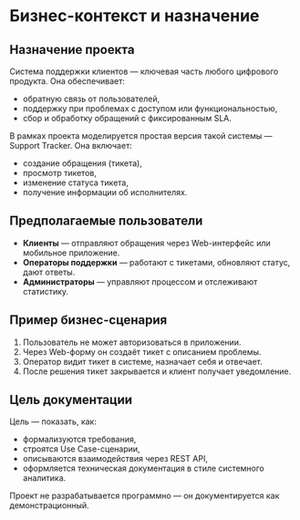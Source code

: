 # Бизнес-контекст и назначение

## Назначение проекта

Система поддержки клиентов — ключевая часть любого цифрового продукта. Она обеспечивает:
- обратную связь от пользователей,
- поддержку при проблемах с доступом или функциональностью,
- сбор и обработку обращений с фиксированным SLA.

В рамках проекта моделируется простая версия такой системы — Support Tracker. Она включает:
- создание обращения (тикета),
- просмотр тикетов,
- изменение статуса тикета,
- получение информации об исполнителях.

## Предполагаемые пользователи

- **Клиенты** — отправляют обращения через Web-интерфейс или мобильное приложение.
- **Операторы поддержки** — работают с тикетами, обновляют статус, дают ответы.
- **Администраторы** — управляют процессом и отслеживают статистику.

## Пример бизнес-сценария

1. Пользователь не может авторизоваться в приложении.
2. Через Web-форму он создаёт тикет с описанием проблемы.
3. Оператор видит тикет в системе, назначает себя и отвечает.
4. После решения тикет закрывается и клиент получает уведомление.

## Цель документации

Цель — показать, как:
- формализуются требования,
- строятся Use Case-сценарии,
- описываются взаимодействия через REST API,
- оформляется техническая документация в стиле системного аналитика.

Проект не разрабатывается программно — он документируется как демонстрационный.
